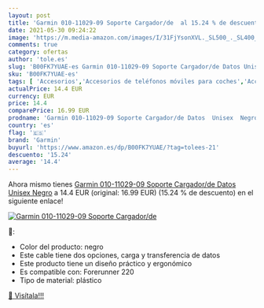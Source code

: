 ```yaml
---
layout: post
title: 'Garmin 010-11029-09 Soporte Cargador/de  al 15.24 % de descuento'
date: 2021-05-30 09:24:22
image: 'https://m.media-amazon.com/images/I/31FjYsonXVL._SL500_._SL400_.jpg'
comments: true
category: ofertas
author: 'tole.es'
slug: 'B00FK7YUAE-es Garmin 010-11029-09 Soporte Cargador/de Datos Unisex Negro'
sku: 'B00FK7YUAE-es'
tags: [ 'Accesorios','Accesorios de teléfonos móviles para coches','Accesorios para móviles','Accesorios para portátiles y netbooks','Candados de seguridad para portátiles y netbooks','Comunicación móvil y accesorios','Electrónica','Informática','garmin', ]
actualPrice: 14.4 EUR
currency: EUR
price: 14.4
comparePrice: 16.99 EUR
prodname: 'Garmin 010-11029-09 Soporte Cargador/de Datos  Unisex  Negro'
country: 'es'
flag: '🇪🇸'
brand: 'Garmin'
buyurl: 'https://www.amazon.es/dp/B00FK7YUAE/?tag=tolees-21'
descuento: '15.24'
average: '14.4'
---
```


Ahora mismo tienes [Garmin 010-11029-09 Soporte Cargador/de Datos  Unisex  Negro](https://www.amazon.es/dp/B00FK7YUAE/?tag=tolees-21) a 14.4 EUR (original: 16.99 EUR) (15.24 %  de descuento) en el siguiente enlace!

[![Garmin 010-11029-09 Soporte Cargador/de ](https://m.media-amazon.com/images/I/31FjYsonXVL._SL500_._SL400_.jpg)](https://www.amazon.es/dp/B00FK7YUAE/?tag=tolees-21)

🔎:

- Color del producto: negro
- Este cable tiene dos opciones, carga y transferencia de datos
- Este producto tiene un diseño práctico y ergonómico
- Es compatible con: Forerunner 220
- Tipo de material: plástico

[🛒 Visítala!!!](https://www.amazon.es/dp/B00FK7YUAE/?tag=tolees-21)
